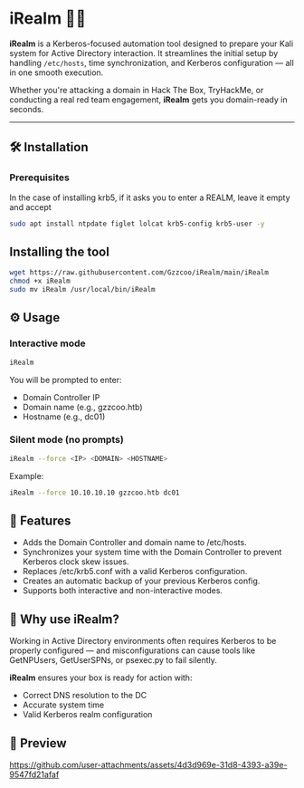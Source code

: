 # iRealm 🏰🔐

**iRealm** is a Kerberos-focused automation tool designed to prepare your Kali system for Active Directory interaction. It streamlines the initial setup by handling `/etc/hosts`, time synchronization, and Kerberos configuration — all in one smooth execution.

Whether you're attacking a domain in Hack The Box, TryHackMe, or conducting a real red team engagement, **iRealm** gets you domain-ready in seconds.

---

## 🛠️ Installation

### Prerequisites
In the case of installing krb5, if it asks you to enter a REALM, leave it empty and accept
```bash
sudo apt install ntpdate figlet lolcat krb5-config krb5-user -y
```
## Installing the tool
```bash
wget https://raw.githubusercontent.com/Gzzcoo/iRealm/main/iRealm
chmod +x iRealm
sudo mv iRealm /usr/local/bin/iRealm
```
## ⚙️ Usage
### Interactive mode
```bash
iRealm
```
You will be prompted to enter:

  - Domain Controller IP
  - Domain name (e.g., gzzcoo.htb)
  - Hostname (e.g., dc01)

### Silent mode (no prompts)
```bash
iRealm --force <IP> <DOMAIN> <HOSTNAME>
```
Example:
```bash
iRealm --force 10.10.10.10 gzzcoo.htb dc01
```

## 🚀 Features

  - Adds the Domain Controller and domain name to /etc/hosts.
  - Synchronizes your system time with the Domain Controller to prevent Kerberos clock skew issues.
  - Replaces /etc/krb5.conf with a valid Kerberos configuration.
  - Creates an automatic backup of your previous Kerberos config.
  - Supports both interactive and non-interactive modes.

## 📌 Why use iRealm?

Working in Active Directory environments often requires Kerberos to be properly configured — and misconfigurations can cause tools like GetNPUsers, GetUserSPNs, or psexec.py to fail silently.

**iRealm** ensures your box is ready for action with:

  - Correct DNS resolution to the DC
  - Accurate system time
  - Valid Kerberos realm configuration

## 📸 Preview

https://github.com/user-attachments/assets/4d3d969e-31d8-4393-a39e-9547fd21afaf



